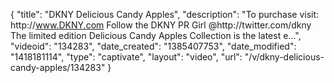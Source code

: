 {
    "title": "DKNY Delicious Candy Apples",
    "description": "To purchase visit: http:\/\/www.DKNY.com Follow the DKNY PR Girl @http:\/\/twitter.com\/dkny The limited edition Delicious Candy Apples Collection is the latest e...",
    "videoid": "134283",
    "date_created": "1385407753",
    "date_modified": "1418181114",
    "type": "captivate",
    "layout": "video",
    "url": "\/v\/dkny-delicious-candy-apples\/134283"
}